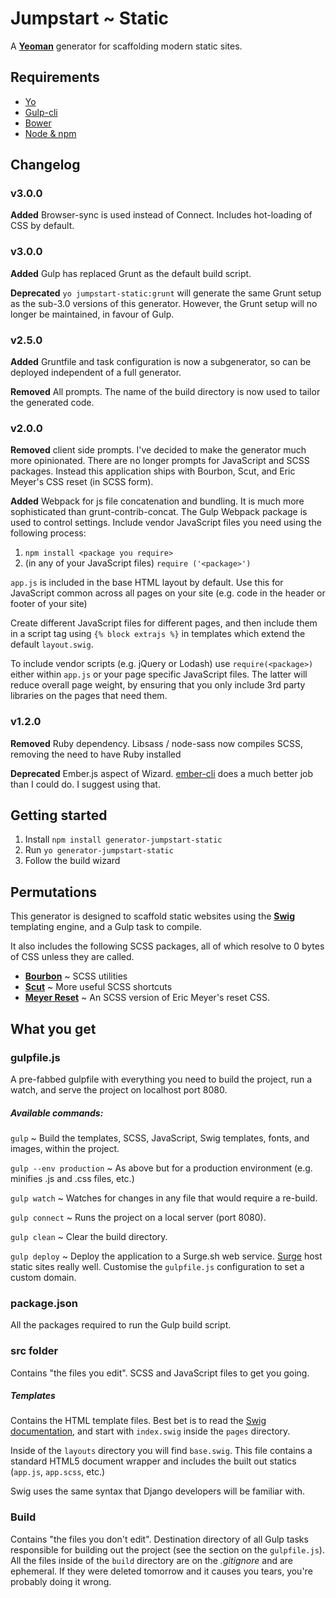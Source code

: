 # Jumpstart ~ Static
A [**Yeoman**](http://yeoman.io/) generator for scaffolding modern static sites.

## Requirements
 - [Yo](http://yeoman.io/learning/)
 - [Gulp-cli](https://github.com/gulpjs/gulp-cli)
 - [Bower](http://bower.io/)
 - [Node & npm](http://nodejs.org/)

## Changelog

### v3.0.0
**Added** Browser-sync is used instead of Connect. Includes hot-loading of CSS by default.

### v3.0.0
**Added** Gulp has replaced Grunt as the default build script.

**Deprecated** `yo jumpstart-static:grunt` will generate the same Grunt setup as the sub-3.0 versions of this generator. However, the Grunt setup will no longer be maintained, in favour of Gulp.

### v2.5.0
**Added** Gruntfile and task configuration is now a subgenerator, so can be deployed independent of a full generator.

**Removed** All prompts. The name of the build directory is now used to tailor the generated code.

### v2.0.0
**Removed** client side prompts. I've decided to make the generator much more opinionated. There are no longer prompts for JavaScript and SCSS packages. Instead this application ships with Bourbon, Scut, and Eric Meyer's CSS reset (in SCSS form).

**Added** Webpack for js file concatenation and bundling. It is much more sophisticated than grunt-contrib-concat. The Gulp Webpack package is used to control settings. Include vendor JavaScript files you need using the following process:

  1. `npm install <package you require>`
  2. (in any of your JavaScript files) `require ('<package>')`

`app.js` is included in the base HTML layout by default. Use this for JavaScript common across all pages on your site (e.g. code in the header or footer of your site)

Create different JavaScript files for different pages, and then include them in a script tag using `{% block extrajs %}` in templates which extend the default `layout.swig`.

To include vendor scripts (e.g. jQuery or Lodash) use `require(<package>)` either within `app.js` or your page specific JavaScript files. The latter will reduce overall page weight, by ensuring that you only include 3rd party libraries on the pages that need them.

### v1.2.0
**Removed** Ruby dependency. Libsass / node-sass now compiles SCSS, removing the need to have Ruby installed

**Deprecated** Ember.js aspect of Wizard. [ember-cli](http://ember-cli.com/) does a much better job than I could do. I suggest using that.

## Getting started
1. Install `npm install generator-jumpstart-static`
2. Run `yo generator-jumpstart-static`
3. Follow the build wizard

## Permutations
This generator is designed to scaffold static websites using the [**Swig**](http://paularmstrong.github.io/swig/docs/) templating engine, and a Gulp task to compile.

It also includes the following SCSS packages, all of which resolve to 0 bytes of CSS unless they are called.

 - [**Bourbon**](http://bourbon.io/) ~ SCSS utilities
 - [**Scut**](http://davidtheclark.github.io/scut/) ~ More useful SCSS shortcuts
 - [**Meyer Reset**](http://meyerweb.com/eric/tools/css/reset/) ~ An SCSS version of Eric Meyer's reset CSS.

## What you get

### gulpfile.js
A pre-fabbed gulpfile with everything you need to build the project, run a watch, and serve the project on localhost port 8080.

##### Available commands:
`gulp` ~ Build the templates, SCSS, JavaScript, Swig templates, fonts, and images, within the project.

`gulp --env production` ~ As above but for a production environment (e.g. minifies .js and .css files, etc.)

`gulp watch` ~ Watches for changes in any file that would require a re-build.

`gulp connect` ~ Runs the project on a local server (port 8080).

`gulp clean` ~ Clear the build directory.

`gulp deploy` ~ Deploy the application to a Surge.sh web service. [Surge](https://surge.sh/) host static sites really well. Customise the `gulpfile.js` configuration to set a custom domain.

### package.json
All the packages required to run the Gulp build script.

### src folder
Contains "the files you edit". SCSS and JavaScript files to get you going.

##### Templates
Contains the HTML template files. Best bet is to read the [Swig documentation](http://assemble.io/docs/), and start with `index.swig` inside the `pages` directory.

Inside of the `layouts` directory you will find `base.swig`. This file contains a standard HTML5 document wrapper and includes the built out statics (`app.js`, `app.scss`, etc.)

Swig uses the same syntax that Django developers will be familiar with.

### Build
Contains "the files you don't edit". Destination directory of all Gulp tasks responsible for building out the project (see the section on the `gulpfile.js`). All the files inside of the `build` directory are on the *.gitignore* and are ephemeral. If they were deleted tomorrow and it causes you tears, you're probably doing it wrong.
